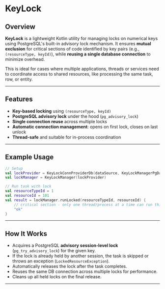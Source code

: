 # KeyLock

## Overview

**KeyLock** is a lightweight Kotlin utility for managing locks on numerical keys using PostgreSQL's 
built-in advisory lock mechanism. It ensures **mutual exclusion** for critical sections of code 
identified by key pairs (e.g., `(resourceType, keyId)`), 
while **reusing a single database connection** to minimize overhead.

This is ideal for cases where multiple applications, threads or services need to coordinate access to 
shared resources, like processing the same task, row, or entity.

---

## Features

- **Key-based locking** using `(resourceType, keyId)`
- **PostgreSQL advisory lock** under the hood (`pg_advisory_lock`)
- **Single connection reuse** across multiple locks
- **Automatic connection management**: opens on first lock, closes on last unlock
- **Thread-safe** and suitable for in-process coordination

---

## Example Usage

```kotlin
// Setup
val lockProvider = KeyLockConnProviderDb(dataSource, KeyLockManagerPgDao())
val lockManager = KeyLockManager(lockProvider)

// Run task with lock
val resourceTypeId = 1  
val resourceId = 101
val result = lockManager.runLocked(resourceTypeId, resourceId) {
    // critical section - only one thread/process at a time can run this block for key (1, 101)
    "ok"
}
```

---

## How It Works

- Acquires a PostgreSQL **advisory session-level lock** (`pg_try_advisory_lock`) for the given key.
- If the lock is already held by another session, the task is skipped or throws an exception (`LockedResourceException`).
- Automatically releases the lock after the task completes.
- Reuses the same DB connection across multiple locks for performance.
- Cleans up all held locks on the final release.

---

